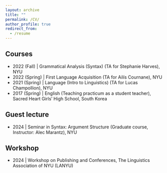 ```yaml
---
layout: archive
title: ""
permalink: /CV/
author_profile: true
redirect_from:
  - /resume
---
```


<!-- ## Education

- 2019–present \| New York University (Ph.D.)
- 2019 \| Sogang University (M.A.)
- 2018 \| Sogang University (B.A.)

## Non-degree education            

- 2018 \| Linguistic Society of Korea (LSK) Linguistic School

## Fellowships & scholarships 

- 2019–2024 \| Henry M. MacCracken Fellowship, New York University
- 2019 \| Dean's Student Travel Grant Award, New York University
- 2018 \| Linguistic Society of Korea (LSK) Scholarship -->

## Courses

- 2022 (Fall) \| Grammatical Analysis (Syntax) (TA for Stephanie Harves), NYU
- 2022 (Spring) \| First Language Acquisition (TA for Ailís Cournane), NYU
- 2021 (Spring) \| Language (Intro to Linguistics) (TA for Lucas Champollion), NYU
- 2017 (Spring) \| English (Teaching practicum as a student teacher), Sacred Heart Girls’ High School, South Korea

## Guest lecture

- 2024 \| Seminar in Syntax: Argument Structure (Graduate course, Instructor: Alec Marantz), NYU

## Workshop

- 2024 \| Workshop on Publishing and Conferences, The Linguistics Association of NYU (LANYU)

<!-- ## Affiliation

- 2018–present \| Linguistic Society of America (LSA) -->
